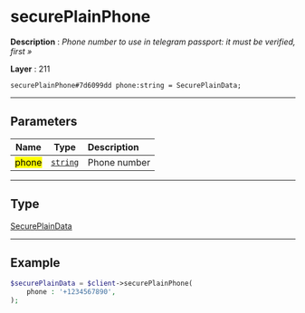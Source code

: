 # securePlainPhone

**Description** : *Phone number to use in telegram passport: it must be verified, first &raquo;*

**Layer** : 211

```tl
securePlainPhone#7d6099dd phone:string = SecurePlainData;
```

---

## Parameters

| Name | Type | Description |
| :---: | :---: | :--- |
| <mark>phone</mark> | [`string`](type/string) | Phone number |

---

## Type

[SecurePlainData](type/SecurePlainData)

---

## Example

```php
$securePlainData = $client->securePlainPhone(
	phone : '+1234567890',
);
```